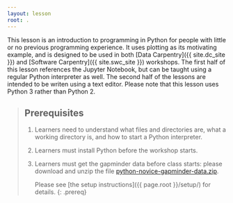 ```yaml
---
layout: lesson
root: .
---
```


This lesson is an introduction to programming in Python
for people with little or no previous programming experience.
It uses plotting as its motivating example,
and is designed to be used in both [Data Carpentry]({{ site.dc_site }})
and [Software Carpentry]({{ site.swc_site }}) workshops.
The first half of this lesson references the Jupyter Notebook,
but can be taught using a regular Python interpreter as well.
The second half of the lessons are intended to be writen using a
text editor.
Please note that this lesson uses Python 3 rather than Python 2.


> ## Prerequisites
>
> 1.  Learners need to understand what files and directories are,
>     what a working directory is,
>     and how to start a Python interpreter.
>
> 2. Learners must install Python before the workshop starts.
>
> 3. Learners must get the gapminder data before class starts:
>    please download and unzip the file
>    [python-novice-gapminder-data.zip]({{page.root}}/files/python-novice-gapminder-data.zip).
>
>    Please see [the setup instructions]({{ page.root }}/setup/)
>    for details.
{: .prereq}
